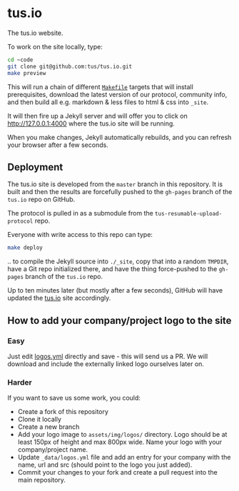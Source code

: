 # tus.io

The tus.io website.

To work on the site locally, type:

```bash
cd ~code
git clone git@github.com:tus/tus.io.git
make preview
```

This will run a chain of different [`Makefile`](/Makefile) targets that will 
install prerequisites, download the latest version of our protocol, community 
info, and then build all e.g. markdown & less files to html & css into `_site`.

It will then fire up a Jekyll server and will offer you to click on 
http://127.0.0.1:4000 where the tus.io site will be running.

When you make changes, Jekyll automatically rebuilds, and you can refresh
your browser after a few seconds.

## Deployment

The tus.io site is developed from the `master` branch in this repository.
It is built and then the results are forcefully pushed to the `gh-pages` branch of the `tus.io` repo on GitHub.

The protocol is pulled in as a submodule from the `tus-resumable-upload-protocol` repo.

Everyone with write access to this repo can type:

```bash
make deploy
```

.. to compile the Jekyll source into `./_site`, copy that into a random `TMPDIR`,
have a Git repo initialized there, and have the thing force-pushed to the `gh-pages` branch of the `tus.io` repo.

Up to ten minutes later (but mostly after a few seconds), GitHub will have updated the [tus.io](http://tus.io) site accordingly.

## How to add your company/project logo to the site

### Easy

Just edit [logos.yml](https://github.com/tus/tus.io/edit/master/_data/logos.yml) directly and
save - this will send us a PR. We will download and include the externally linked logo ourselves
later on.

### Harder

If you want to save us some work, you could:

* Create a fork of this repository
* Clone it locally
* Create a new branch
* Add your logo image to `assets/img/logos/` directory. Logo should be at least 150px of height and max 800px wide. Name your logo with your company/project name.
* Update `_data/logos.yml` file and add an entry for your company with the name, url and src (should point to the logo you just added).
* Commit your changes to your fork and create a pull request into the main repository.
